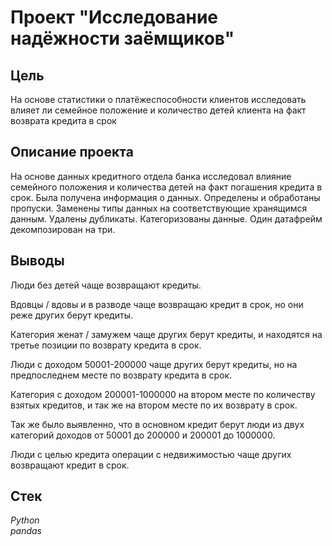 # Проект "Исследование надёжности заёмщиков"


## Цель
На основе статистики о платёжеспособности клиентов исследовать влияет ли семейное положение и количество детей клиента на факт возврата кредита в срок

## Описание проекта
На основе данных кредитного отдела банка исследовал влияние семейного положения и
количества детей на факт погашения кредита в срок. Была получена информация о
данных. Определены и обработаны пропуски. Заменены типы данных на соответствующие
хранящимся данным. Удалены дубликаты. Категоризованы данные. Один датафрейм декомпозирован на три.

## Выводы
Люди без детей чаще возвращают кредиты.

Вдовцы / вдовы и в разводе чаще возвращаю кредит в срок, но они реже других берут кредиты.

Категория женат / замужем чаще других берут кредиты, и находятся на третье позиции по возврату кредита в срок.

Люди с доходом 50001-200000 чаще других берут кредиты, но на предпоследнем месте по возврату кредита в срок.

Категория с доходом 200001-1000000 на втором месте по количеству взятых кредитов, и так же на втором месте по их возврату в срок.

Так же было выявленно, что в основном кредит берут люди из двух категорий доходов от 50001 до 200000 и 200001 до 1000000.

Люди с целью кредита операции с недвижимостью чаще других возвращают кредит в срок.
## Стек
*Python*  
*pandas*



